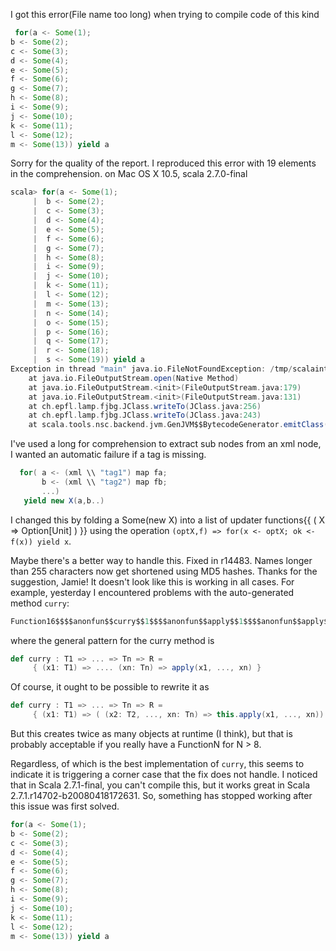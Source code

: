 I got this error(File name too long) when trying to compile code of this kind
```scala
 for(a <- Some(1);
b <- Some(2);
c <- Some(3);
d <- Some(4);
e <- Some(5);
f <- Some(6);
g <- Some(7);
h <- Some(8);
i <- Some(9);
j <- Some(10);
k <- Some(11);
l <- Some(12);
m <- Some(13)) yield a
```
Sorry for the quality of the report. I reproduced this error with 19 elements in the comprehension. on Mac OS X 10.5, scala 2.7.0-final  
```scala
scala> for(a <- Some(1);
     |  b <- Some(2);
     |  c <- Some(3);
     |  d <- Some(4);
     |  e <- Some(5);
     |  f <- Some(6);
     |  g <- Some(7);
     |  h <- Some(8);
     |  i <- Some(9);
     |  j <- Some(10);
     |  k <- Some(11);
     |  l <- Some(12);
     |  m <- Some(13);
     |  n <- Some(14);
     |  o <- Some(15);
     |  p <- Some(16);
     |  q <- Some(17);
     |  r <- Some(18);
     |  s <- Some(19)) yield a
Exception in thread "main" java.io.FileNotFoundException: /tmp/scalaint36507/line1$$object$$$$iw$$$$iw$$$$anonfun$$1$$$$anonfun$$apply$$1$$$$anonfun$$apply$$2$$$$anonfun$$apply$$3$$$$anonfun$$apply$$4$$$$anonfun$$apply$$5$$$$anonfun$$apply$$6$$$$anonfun$$apply$$7$$$$anonfun$$apply$$8$$$$anonfun$$apply$$9$$$$anonfun$$apply$$10$$$$anonfun$$apply$$11$$$$anonfun$$apply$$12$$$$anonfun$$apply$$13$$$$anonfun$$apply$$14$$$$anonfun$$apply$$15.class (File name too long)
	at java.io.FileOutputStream.open(Native Method)
	at java.io.FileOutputStream.<init>(FileOutputStream.java:179)
	at java.io.FileOutputStream.<init>(FileOutputStream.java:131)
	at ch.epfl.lamp.fjbg.JClass.writeTo(JClass.java:256)
	at ch.epfl.lamp.fjbg.JClass.writeTo(JClass.java:243)
	at scala.tools.nsc.backend.jvm.GenJVM$$BytecodeGenerator.emitClass(GenJVM.scala:128)

```
I've used a long for comprehension to extract sub nodes from an xml node, I wanted an automatic failure if a tag is missing.
```scala
  for( a <- (xml \\ "tag1") map fa;
       b <- (xml \\ "tag2") map fb;
       ...)
   yield new X(a,b..)
```
I changed this by folding a Some(new X) into a list of updater functions{{ ( X => Option[Unit] ) }} using the operation `(optX,f) => for(x <- optX; ok <- f(x)) yield x`.

Maybe there's a better way to handle this. 
Fixed in r14483. Names longer than 255 characters now get shortened using MD5 hashes. Thanks for the suggestion, Jamie!
It doesn't look like this is working in all cases.  For example, yesterday I encountered problems with the auto-generated method `curry`:
```scala
Function16$$$$anonfun$$curry$$1$$$$anonfun$$apply$$1$$$$anonfun$$apply$$2$$$$anonfun$$apply$$3$$$$anonfun$$apply$$4$$$$anonfun$$apply$$5$$$$anonfun$$apply$$6$$$$anonfun$$apply$$7$$$$anonfun$$apply$$8$$$$anonfun$$apply$$9$$$$anonfun$$apply$$10$$$$anonfun$$apply$$11$$$$anonfun$$apply$$12$$$$anonfun$$apply$$13$$$$anonfun$$apply$$14$$$$anonfun$$apply$$15.class
```
where the general pattern for the curry method is 
```scala
def curry : T1 => ... => Tn => R = 
     { (x1: T1) => .... (xn: Tn) => apply(x1, ..., xn) }
```
Of course, it ought to be possible to rewrite it as 
```scala
def curry : T1 => ... => Tn => R = 
     { (x1: T1) => ( (x2: T2, ..., xn: Tn) => this.apply(x1, ..., xn)).curry }
```
But this creates twice as many objects at runtime (I think), but that is probably acceptable if you really have a FunctionN for N > 8.  

Regardless, of which is the best implementation of `curry`, this seems to indicate it is triggering a corner case that the fix does not handle.
I noticed that in Scala 2.7.1-final, you can't compile this, but it works great in Scala 2.7.1.r14702-b20080418172631. So, something has stopped working after this issue was first solved.
```scala
for(a <- Some(1);
b <- Some(2);
c <- Some(3);
d <- Some(4);
e <- Some(5);
f <- Some(6);
g <- Some(7);
h <- Some(8);
i <- Some(9);
j <- Some(10);
k <- Some(11);
l <- Some(12);
m <- Some(13)) yield a
```
